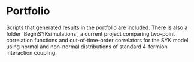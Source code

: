 # Portfolio
Scripts that generated results in the portfolio are included. There is also a folder 'BeginSYKsimulations', a current project comparing two-point correlation functions and out-of-time-order correlators for the SYK model using normal and non-normal distributions of standard 4-fermion interaction coupling. 
